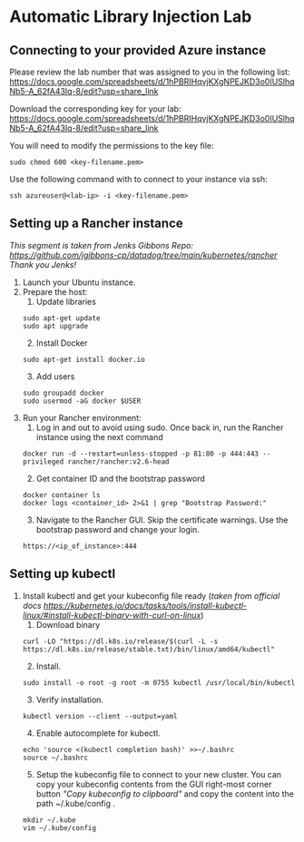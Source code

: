 # Automatic Library Injection Lab

## Connecting to your provided Azure instance

Please review the lab number that was assigned to you in the following list: https://docs.google.com/spreadsheets/d/1hPBRIHqvjKXgNPEJKD3o0IUSlhqNb5-A_62fA43Iq-8/edit?usp=share_link 

Download the corresponding key for your lab: https://docs.google.com/spreadsheets/d/1hPBRIHqvjKXgNPEJKD3o0IUSlhqNb5-A_62fA43Iq-8/edit?usp=share_link

You will need to modify the permissions to the key file:
```shell
sudo chmod 600 <key-filename.pem>
```

Use the following command with to connect to your instance via ssh:
```shell
ssh azureuser@<lab-ip> -i <key-filename.pem>
```


## Setting up a Rancher instance

_This segment is taken from Jenks Gibbons Repo: https://github.com/jgibbons-cp/datadog/tree/main/kubernetes/rancher_
_Thank you Jenks!_


1. Launch your Ubuntu instance.
2. Prepare the host:
    1. Update libraries
    ```shell
    sudo apt-get update
    sudo apt upgrade
    ```
    2. Install Docker
    ```shell
    sudo apt-get install docker.io
    ```
    3. Add users
    ```shell
    sudo groupadd docker  
    sudo usermod -aG docker $USER  
    ```
3. Run your Rancher environment:
    1. Log in and out to avoid using sudo. Once back in, run the Rancher instance using the next command
    ```shell
    docker run -d --restart=unless-stopped -p 81:80 -p 444:443 --privileged rancher/rancher:v2.6-head  
    ```
    2. Get container ID and the bootstrap password
    ```shell
    docker container ls
    docker logs <container_id> 2>&1 | grep "Bootstrap Password:"
    ```
    3. Navigate to the Rancher GUI. Skip the certificate warnings. Use the bootstrap password and change your login.
    ```shell
    https://<ip_of_instance>:444  
    ```


## Setting up kubectl


1. Install kubectl and get your kubeconfig file ready (_taken from official docs https://kubernetes.io/docs/tasks/tools/install-kubectl-linux/#install-kubectl-binary-with-curl-on-linux_)
    1. Download binary
    ```shell
    curl -LO "https://dl.k8s.io/release/$(curl -L -s https://dl.k8s.io/release/stable.txt)/bin/linux/amd64/kubectl"  
    ```
    2. Install.
    ```shell
    sudo install -o root -g root -m 0755 kubectl /usr/local/bin/kubectl
    ```
    3. Verify installation.
    ```shell
    kubectl version --client --output=yaml 
    ```
    4. Enable autocomplete for kubectl.
    ```shell
    echo 'source <(kubectl completion bash)' >>~/.bashrc
    source ~/.bashrc
    ```
    5. Setup the kubeconfig file to connect to your new cluster. You can copy your kubeconfig contents from the GUI right-most corner button _"Copy kubeconfig to clipboard"_ and copy the content into the path ~/.kube/config .
    ```shell
    mkdir ~/.kube
    vim ~/.kube/config
    ```